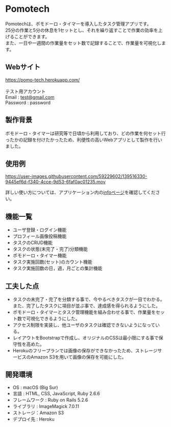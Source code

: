 # Pomotech
Pomotechは、ポモドーロ・タイマーを導入したタスク管理アプリです。  
25分の作業と5分の休息を1セットとし、それを繰り返すことで作業の効率を上げることができます。  
また、一日や一週間の作業量をセット数で記録することで、作業量を可視化します。

## Webサイト
https://pomo-tech.herokuapp.com/  
<br>
テスト用アカウント  
Email : test@gmail.com  
Password : password  

## 製作背景
ポモドーロ・タイマーは研究等で日頃から利用しており、どの作業を何セット行ったかの記録を付けたかったため、利便性の高いWebアプリとして製作を行いました。

## 使用例
https://user-images.githubusercontent.com/59229602/139516330-9445ef6d-f340-4cce-9d53-6faf0ac01235.mov

詳しい使い方については、アプリケーション内の[infoページ](https://pomo-tech.herokuapp.com/info)を確認してください。

## 機能一覧
- ユーザ登録・ログイン機能
- プロフィール画像投稿機能
- タスクのCRUD機能
- タスクの状態(未完了・完了)分類機能
- ポモドーロ・タイマー機能
- タスク実施回数(セット)のカウント機能
- タスク実施回数の日，週，月ごとの集計機能

## 工夫した点
- タスクの未完了・完了を分類する事で、今やるべきタスクが一目でわかる。また、完了したタスクに項目が並ぶ事で、達成感を得られるようにした。
- ポモドーロ・タイマーとタスク管理機能を組み合わせる事で、作業量をセット数で可視化できるようにした。
- アクセス制限を実装し、他ユーザのタスクは確認できないようになっている。
- レイアウトをBootstrapで作成し、オリジナルのCSSは最小限にする事で保守性を高めた。
- Herokuのフリープランでは画像の保存ができなかったため、ストレージサービスのAmazon S3を用いて画像の保存を可能にした。

## 開発環境
- OS : macOS (Big Sur)
- 言語 : HTML, CSS, JavaScript, Ruby 2.6.6
- フレームワーク : Ruby on Rails 5.2.6
- ライブラリ : ImageMagick 7.0.11
- ストレージ：Amazon S3
- デプロイ先 : Heroku